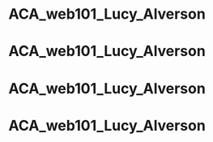 # ACA_web101_Lucy_Alverson
# ACA_web101_Lucy_Alverson
# ACA_web101_Lucy_Alverson
# ACA_web101_Lucy_Alverson

